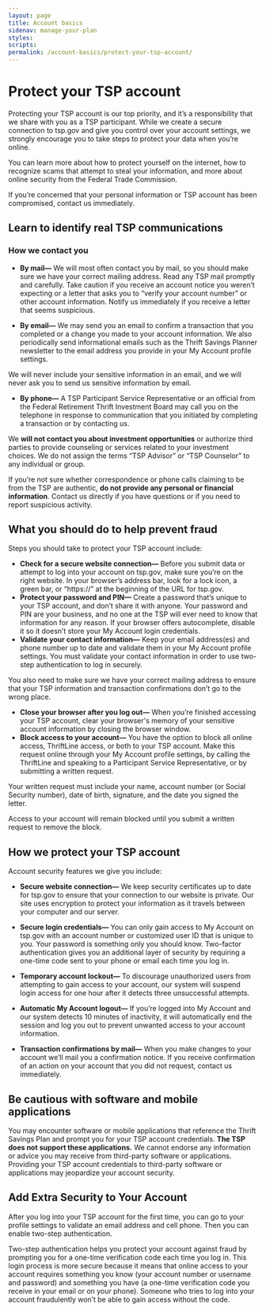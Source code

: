 ```yaml
---
layout: page
title: Account basics
sidenav: manage-your-plan
styles:
scripts:
permalink: /account-basics/protect-your-tsp-account/
---
```



# Protect your TSP account
Protecting your TSP account is our top priority, and it’s a responsibility that we share with you as a TSP participant. While we create a secure connection to tsp.gov and give you control over your account settings, we strongly encourage you to take steps to protect your data when you’re online. 

You can learn more about how to protect yourself on the internet, how to recognize scams that attempt to steal your information, and more about online security from the Federal Trade Commission.

If you’re concerned that your personal information or TSP account has been compromised, contact us immediately.


## Learn to identify real TSP communications
### How we contact you
 
+ **By mail—** We will most often contact you by mail, so you should make sure we have your correct mailing address. Read any TSP mail promptly and carefully. Take caution if you receive an account notice you weren’t expecting or a letter that asks you to “verify your account number” or other account information. Notify us immediately if you receive a letter that seems suspicious.
 
+ **By email—** We may send you an email to confirm a transaction that you completed or a change you made to your account information. We also periodically send informational emails such as the Thrift Savings Planner newsletter to the email address you provide in your My Account profile settings. 

We will never include your sensitive information in an email, and we will never ask you to send us sensitive information by email.
 
+ **By phone—** A TSP Participant Service Representative or an official from the Federal Retirement Thrift Investment Board may call you on the telephone in response to communication that you initiated by completing a transaction or by contacting us.
 
We **will not contact you about investment opportunities** or authorize third parties to provide counseling or services related to your investment choices. We do not assign the terms “TSP Advisor” or “TSP Counselor” to any individual or group.
 
If you’re not sure whether correspondence or phone calls claiming to be from the TSP are authentic, **do not provide any personal or financial information**. Contact us directly if you have questions or if you need to report suspicious activity.

## What you should do to help prevent fraud
Steps you should take to protect your TSP account include:
+ **Check for a secure website connection—** Before you submit data or attempt to log into your account on tsp.gov, make sure you’re on the right website. In your browser’s address bar, look for a lock icon, a green bar, or “https://” at the beginning of the URL for tsp.gov.
+ **Protect your password and PIN—** Create a password that’s unique to your TSP account, and don’t share it with anyone. Your password and PIN are your business, and no one at the TSP will ever need to know that information for any reason. If your browser offers autocomplete, disable it so it doesn’t store your My Account login credentials.
+ **Validate your contact information—** Keep your email address(es) and phone number up to date and validate them in your My Account profile settings. You must validate your contact information in order to use two-step authentication to log in securely. 

 You also need to make sure we have your correct mailing address to ensure that your TSP information and transaction confirmations don’t go to the wrong place.
+ **Close your browser after you log out—** When you’re finished accessing your TSP account, clear your browser's memory of your sensitive account information by closing the browser window. 
+ **Block access to your account—** You have the option to block all online access, ThriftLine access, or both to your TSP account. Make this request online through your My Account profile settings, by calling the ThriftLine and speaking to a Participant Service Representative, or by submitting a written request. 

Your written request must include your name, account number (or Social Security number), date of birth, signature, and the date you signed the letter.

Access to your account will remain blocked until you submit a written request to remove the block. 


## How we protect your TSP account
Account security features we give you include:
+ **Secure website connection—** We keep security certificates up to date for tsp.gov to ensure that your connection to our website is private. Our site uses encryption to protect your information as it travels between your computer and our server.  

+ **Secure login credentials—** You can only gain access to My Account on tsp.gov with an account number or customized user ID that is unique to you. Your password is something only you should know. Two-factor authentication gives you an additional layer of security by requiring a one-time code sent to your phone or email each time you log in. 

+ **Temporary account lockout—** To discourage unauthorized users from attempting to gain access to your account, our system will suspend login access for one hour after it detects three unsuccessful attempts. 

+ **Automatic My Account logout—** If you’re logged into My Account and our system detects 10 minutes of inactivity, it will automatically end the session and log you out to prevent unwanted access to your account information.

+ **Transaction confirmations by mail—** When you make changes to your account we’ll mail you a confirmation notice. If you receive confirmation of an action on your account that you did not request, contact us immediately.

## Be cautious with software and mobile applications
 
You may encounter software or mobile applications that reference the Thrift Savings Plan and prompt you for your TSP account credentials. **The TSP does not support these applications.** We cannot endorse any information or advice you may receive from third-party software or applications. Providing your TSP account credentials to third-party software or applications may jeopardize your account security.

## Add Extra Security to Your Account
After you log into your TSP account for the first time, you can go to your profile settings to validate an email address and cell phone. Then you can enable two-step authentication.

Two-step authentication helps you protect your account against fraud by prompting you for a one-time verification code each time you log in. This login process is more secure because it means that online access to your account requires something you know (your account number or username and password) and something you have (a one-time verification code you receive in your email or on your phone). Someone who tries to log into your account fraudulently won’t be able to gain access without the code. 

